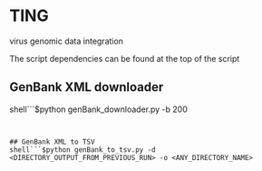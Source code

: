 # TING
virus genomic data integration

The script dependencies can be found at the top of the script

## GenBank XML downloader
shell```$python genBank_downloader.py -b 200
```


## GenBank XML to TSV
shell```$python genBank_to_tsv.py -d <DIRECTORY_OUTPUT_FROM_PREVIOUS_RUN> -o <ANY_DIRECTORY_NAME>
```

